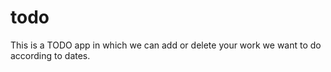 # todo
This is a TODO app in which we can add or delete your work we want to do according to dates.
